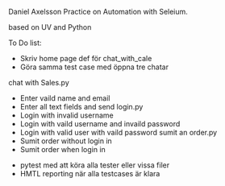 Daniel Axelsson Practice on Automation with Seleium.

based on UV and Python


To Do list:

* Skriv home page def för chat_with_cale
* Göra samma test case med öppna tre chatar

chat with Sales.py
- Enter vaild name and email
- Enter all text fields and send
login.py
- Login with invalid username
- Login with vaild username and invaild password
- Login with valid user with vaild password
sumit an order.py
- Sumit order without login in
- Sumit order when login in


* pytest med att köra alla tester eller vissa filer
* HMTL reporting när alla testcases är klara
